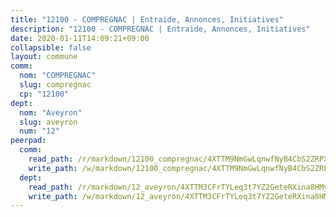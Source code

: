 ```yaml
---
title: "12100 - COMPREGNAC | Entraide, Annonces, Initiatives"
description: "12100 - COMPREGNAC | Entraide, Annonces, Initiatives"
date: 2020-01-11T14:09:21+09:00
collapsible: false
layout: commune
comm:
  nom: "COMPREGNAC"
  slug: compregnac
  cp: "12100"
dept:
  nom: "Aveyron"
  slug: aveyron
  num: "12"
peerpad:
  comm:
    read_path: /r/markdown/12100_compregnac/4XTTM9NmGwLqnwfNyB4CbS2ZRPXvKbwML4bg1CZv8Ht76ft59
    write_path: /w/markdown/12100_compregnac/4XTTM9NmGwLqnwfNyB4CbS2ZRPXvKbwML4bg1CZv8Ht76ft59-K3TgUwAkRZZQNw6hsGN89eGH4Kvi9qhjsmi4p4EgW5Hvdd9xdsG9V798n5AE3ZJZfiAjRp2pex3SdHJp8t5PRSnGc7rDZHJSzK2mG8mEFU2hDAyBp3bmtjjy9sjPLZNVgqT6eXpf
  dept:
    read_path: /r/markdown/12_aveyron/4XTTM3CFrTYLeq3t7YZ2GeteRXina8HMy585xLdATaEm28gJq
    write_path: /w/markdown/12_aveyron/4XTTM3CFrTYLeq3t7YZ2GeteRXina8HMy585xLdATaEm28gJq-K3TgUfu3tdsvnJNzfCjLcQBm4uQ83gag77qnaAo9pjUvbpQyfAVAxJdyULKffeJFVcGHHVraYZNVQhiGBeBUKBFLy2Vr8dapgU6tQCmoJQ6dgnoqRGmK9bSxqhW9VArfxRuTPcgV
---
```


